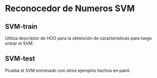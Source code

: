 #	Reconocedor de Numeros SVM

## SVM-train

Utiliza descriptor de HOG para la obtención de características para luego entrar el SVM.

## SVM-test

Prueba el SVM entrenado con otros ejemplos hechos en paint.